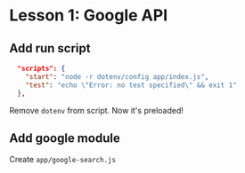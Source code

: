 # Lesson 1: Google API

## Add run script

```json
  "scripts": {
    "start": "node -r dotenv/config app/index.js",
    "test": "echo \"Error: no test specified\" && exit 1"
  },
```

Remove `dotenv` from script. Now it's preloaded!

## Add google module

Create `app/google-search.js`


